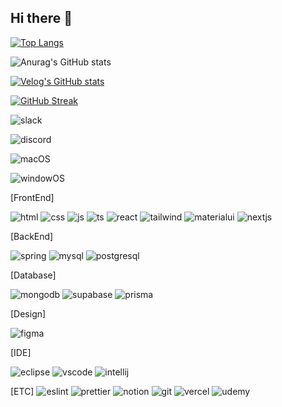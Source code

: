 ## Hi there 👋

<!--
**tuosm9390/tuosm9390** is a ✨ _special_ ✨ repository because its `README.md` (this file) appears on your GitHub profile.

Here are some ideas to get you started:

- 🔭 I’m currently working on ...
- 🌱 I’m currently learning ...
- 👯 I’m looking to collaborate on ...
- 🤔 I’m looking for help with ...
- 💬 Ask me about ...
- 📫 How to reach me: ...
- 😄 Pronouns: ...
- ⚡ Fun fact: ...
-->

[![Top Langs](https://github-readme-stats.vercel.app/api/top-langs/?username=tuosm9390)](https://github.com/anuraghazra/github-readme-stats)

![Anurag's GitHub stats](https://github-readme-stats.vercel.app/api?username=tuosm9390&hide=contribs,prs&show_icons=true&theme=테마)

[![Velog's GitHub stats](https://velog-readme-stats.vercel.app/api?name=tuosm9390)](https://velog.io/@tuosm9390/posts)

[![GitHub Streak](https://streak-stats.demolab.com?user=tuosm9390&theme=highcontrast)](https://git.io/streak-stats)


![slack](https://img.shields.io/badge/Slack-4A154B?style=for-the-badge&logo=slack&logoColor=white)

![discord](https://img.shields.io/badge/Discord-7289DA?style=for-the-badge&logo=discord&logoColor=white)

![macOS](https://img.shields.io/badge/mac%20os-000000?style=for-the-badge&logo=apple&logoColor=white)

![windowOS](https://img.shields.io/badge/Windows-0078D6?style=for-the-badge&logo=windows&logoColor=white)


[FrontEnd]

![html](https://img.shields.io/badge/HTML-239120?style=for-the-badge&logo=html5&logoColor=white)
![css](https://img.shields.io/badge/CSS-239120?&style=for-the-badge&logo=css3&logoColor=white)
![js](https://img.shields.io/badge/JavaScript-F7DF1E?style=for-the-badge&logo=JavaScript&logoColor=white)
![ts](https://img.shields.io/badge/TypeScript-007ACC?style=for-the-badge&logo=typescript&logoColor=white)
![react](https://img.shields.io/badge/React-20232A?style=for-the-badge&logo=react&logoColor=61DAFB)
![tailwind](https://img.shields.io/badge/Tailwind_CSS-38B2AC?style=for-the-badge&logo=tailwind-css&logoColor=white)
![materialui](https://img.shields.io/badge/Material--UI-0081CB?style=for-the-badge&logo=material-ui&logoColor=white)
![nextjs](https://img.shields.io/badge/Next.js-000?logo=nextdotjs&logoColor=fff&style=for-the-badge)



[BackEnd]

![spring](https://img.shields.io/badge/Spring-6DB33F?style=for-the-badge&logo=spring&logoColor=white)
![mysql](https://img.shields.io/badge/MySQL-00000F?style=for-the-badge&logo=mysql&logoColor=white)
![postgresql](https://img.shields.io/badge/PostgreSQL-316192?style=for-the-badge&logo=postgresql&logoColor=white)



[Database]

![mongodb](https://img.shields.io/badge/MongoDB-4EA94B?style=for-the-badge&logo=mongodb&logoColor=white)
![supabase](https://img.shields.io/badge/Supabase-181818?style=for-the-badge&logo=supabase&logoColor=white)
![prisma](https://img.shields.io/badge/Prisma-3982CE?style=for-the-badge&logo=Prisma&logoColor=white)



[Design]

![figma](https://img.shields.io/badge/Figma-F24E1E?style=for-the-badge&logo=figma&logoColor=white)


[IDE]

![eclipse](https://img.shields.io/badge/Eclipse-2C2255?style=for-the-badge&logo=eclipse&logoColor=white)
![vscode](https://img.shields.io/badge/Visual_Studio_Code-0078D4?style=for-the-badge&logo=visual%20studio%20code&logoColor=white)
![intellij](https://img.shields.io/badge/IntelliJ_IDEA-000000.svg?style=for-the-badge&logo=intellij-idea&logoColor=white)


[ETC]
![eslint](https://img.shields.io/badge/eslint-3A33D1?style=for-the-badge&logo=eslint&logoColor=white)
![prettier](https://img.shields.io/badge/prettier-1A2C34?style=for-the-badge&logo=prettier&logoColor=F7BA3E)
![notion](https://img.shields.io/badge/Notion-000000?style=for-the-badge&logo=notion&logoColor=white)
![git](https://img.shields.io/badge/GIT-E44C30?style=for-the-badge&logo=git&logoColor=white)
![vercel](https://img.shields.io/badge/Vercel-000000?style=for-the-badge&logo=vercel&logoColor=white)
![udemy](https://img.shields.io/badge/Udemy-EC5252?style=for-the-badge&logo=Udemy&logoColor=white)

